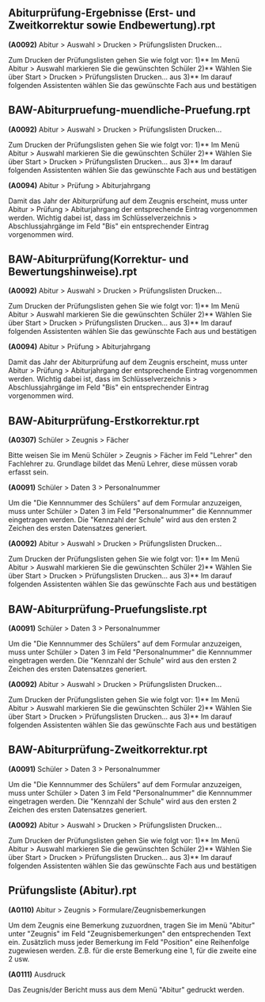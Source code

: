 ## Abiturprüfung-Ergebnisse (Erst- und Zweitkorrektur sowie Endbewertung).rpt

**(A0092)** Abitur > Auswahl > Drucken > Prüfungslisten Drucken...

Zum Drucken der Prüfungslisten gehen Sie wie folgt vor:
1)** Im Menü Abitur > Auswahl markieren Sie die gewünschten Schüler
2)** Wählen Sie über Start > Drucken > Prüfungslisten Drucken... aus
3)** Im darauf folgenden Assistenten wählen Sie das gewünschte Fach aus und bestätigen

## BAW-Abiturpruefung-muendliche-Pruefung.rpt

**(A0092)** Abitur > Auswahl > Drucken > Prüfungslisten Drucken...

Zum Drucken der Prüfungslisten gehen Sie wie folgt vor:
1)** Im Menü Abitur > Auswahl markieren Sie die gewünschten Schüler
2)** Wählen Sie über Start > Drucken > Prüfungslisten Drucken... aus
3)** Im darauf folgenden Assistenten wählen Sie das gewünschte Fach aus und bestätigen

**(A0094)** Abitur > Prüfung > Abiturjahrgang

Damit das Jahr der Abiturprüfung auf dem Zeugnis erscheint, muss unter Abitur > Prüfung > Abiturjahrgang der entsprechende Eintrag vorgenommen werden. Wichtig dabei ist, dass im Schlüsselverzeichnis > Abschlussjahrgänge im Feld "Bis" ein entsprechender Eintrag vorgenommen wird.

## BAW-Abiturprüfung(Korrektur- und Bewertungshinweise).rpt

**(A0092)** Abitur > Auswahl > Drucken > Prüfungslisten Drucken...

Zum Drucken der Prüfungslisten gehen Sie wie folgt vor:
1)** Im Menü Abitur > Auswahl markieren Sie die gewünschten Schüler
2)** Wählen Sie über Start > Drucken > Prüfungslisten Drucken... aus
3)** Im darauf folgenden Assistenten wählen Sie das gewünschte Fach aus und bestätigen

**(A0094)** Abitur > Prüfung > Abiturjahrgang

Damit das Jahr der Abiturprüfung auf dem Zeugnis erscheint, muss unter Abitur > Prüfung > Abiturjahrgang der entsprechende Eintrag vorgenommen werden. Wichtig dabei ist, dass im Schlüsselverzeichnis > Abschlussjahrgänge im Feld "Bis" ein entsprechender Eintrag vorgenommen wird.

## BAW-Abiturprüfung-Erstkorrektur.rpt

**(A0307)** Schüler > Zeugnis > Fächer

Bitte weisen Sie im Menü Schüler > Zeugnis > Fächer im Feld "Lehrer" den Fachlehrer zu. Grundlage bildet das Menü Lehrer, diese müssen vorab erfasst sein.

**(A0091)** Schüler > Daten 3 > Personalnummer

Um die "Die Kennnummer des Schülers" auf dem Formular anzuzeigen, muss unter Schüler > Daten 3 im Feld "Personalnummer" die Kennnummer eingetragen werden. Die "Kennzahl der Schule" wird aus den ersten 2
Zeichen des ersten Datensatzes generiert.

**(A0092)** Abitur > Auswahl > Drucken > Prüfungslisten Drucken...

Zum Drucken der Prüfungslisten gehen Sie wie folgt vor:
1)** Im Menü Abitur > Auswahl markieren Sie die gewünschten Schüler
2)** Wählen Sie über Start > Drucken > Prüfungslisten Drucken... aus
3)** Im darauf folgenden Assistenten wählen Sie das gewünschte Fach aus und bestätigen

## BAW-Abiturprüfung-Pruefungsliste.rpt

**(A0091)** Schüler > Daten 3 > Personalnummer

Um die "Die Kennnummer des Schülers" auf dem Formular anzuzeigen, muss unter Schüler > Daten 3 im Feld "Personalnummer" die Kennnummer eingetragen werden. Die "Kennzahl der Schule" wird aus den ersten 2
Zeichen des ersten Datensatzes generiert.

**(A0092)** Abitur > Auswahl > Drucken > Prüfungslisten Drucken...

Zum Drucken der Prüfungslisten gehen Sie wie folgt vor:
1)** Im Menü Abitur > Auswahl markieren Sie die gewünschten Schüler
2)** Wählen Sie über Start > Drucken > Prüfungslisten Drucken... aus
3)** Im darauf folgenden Assistenten wählen Sie das gewünschte Fach aus und bestätigen

## BAW-Abiturprüfung-Zweitkorrektur.rpt

**(A0091)** Schüler > Daten 3 > Personalnummer

Um die "Die Kennnummer des Schülers" auf dem Formular anzuzeigen, muss unter Schüler > Daten 3 im Feld "Personalnummer" die Kennnummer eingetragen werden. Die "Kennzahl der Schule" wird aus den ersten 2
Zeichen des ersten Datensatzes generiert.

**(A0092)** Abitur > Auswahl > Drucken > Prüfungslisten Drucken...

Zum Drucken der Prüfungslisten gehen Sie wie folgt vor:
1)** Im Menü Abitur > Auswahl markieren Sie die gewünschten Schüler
2)** Wählen Sie über Start > Drucken > Prüfungslisten Drucken... aus
3)** Im darauf folgenden Assistenten wählen Sie das gewünschte Fach aus und bestätigen

## Prüfungsliste (Abitur).rpt

**(A0110)** Abitur > Zeugnis > Formulare/Zeugnisbemerkungen

Um dem Zeugnis eine Bemerkung zuzuordnen, tragen Sie im Menü "Abitur" unter "Zeugnis" im Feld "Zeugnisbemerkungen" den entsprechenden Text ein. Zusätzlich muss jeder Bemerkung im Feld "Position" eine Reihenfolge zugewiesen werden. Z.B. für die erste Bemerkung eine 1, für die zweite eine 2 usw.

**(A0111)** Ausdruck

Das Zeugnis/der Bericht muss aus dem Menü "Abitur" gedruckt werden.

